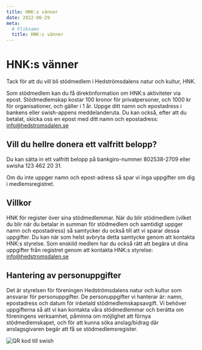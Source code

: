 ```yaml
---
title: HNK:s vänner
date: 2022-06-29
meta:
  # Fliknamn
  title: HNK:s vänner
---
```


# HNK:s vänner

Tack för att du vill bli stödmedlem i Hedströmsdalens natur och kultur, HNK.

Som stödmedlem kan du få direktinformation om HNK:s aktiviteter via epost.
Stödmedlemskap kostar 100 kronor för privatpersoner, och 1000 kr för organisationer, och
gäller i 1 år. Uppge ditt namn och epostadress i bankens eller swish-appens meddelanderuta.
Du kan också, efter att du betalat, skicka oss en epost med ditt namn och epostadress:
[info@hedstromsdalen.se](mailto:info@hedstromsdalen.se)

## Vill du hellre donera ett valfritt belopp? 

Du kan sätta in ett valfritt belopp på bankgiro-nummer 802538-2709 eller swisha 123 462 20 31.

Om du inte uppger namn och epost-adress så spar vi inga uppgifter om dig i medlemsregistret.

## Villkor

HNK för register över sina stödmedlemmar. När du blir stödmedlem (vilket du blir när du
betalar in summan för stödmedlem och samtidigt uppger namn och epostadress) så samtycker
du också till att vi sparar dessa uppgifter. Du kan när som helst avbryta detta samtycke genom
att kontakta HNK:s styrelse. Som enskild medlem har du också rätt att begära ut dina uppgifter
från registret genom att kontakta HNK:s styrelse: [info@hedstromsdalen.se](mailto:info@hedstromsdalen.se)

## Hantering av personuppgifter

Det är styrelsen för föreningen Hedströmsdalens natur och kultur som ansvarar för
personuppgifter. De personuppgifter vi hanterar är: namn, epostadress och datum för inbetald
stödmedlemskapsavgift. Vi behöver uppgifterna så att vi kan kontakta våra stödmedlemmar
och berätta om föreningens verksamhet, påminna om möjlighet att förnya stödmedlemskapet,
och för att kunna söka anslag/bidrag där anslagsgivaren begär att få se stödmedlemsregister.

![QR kod till swish](/img/QR.jpg)
